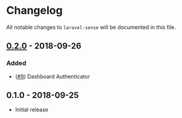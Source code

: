 # Changelog

All notable changes to `laravel-sense` will be documented in this file.

## [0.2.0] - 2018-09-26

### Added

- ([#9](https://github.com/cybercog/laravel-sense/pull/9)) Dashboard Authenticator

## 0.1.0 - 2018-09-25

- Initial release

[0.2.0]: https://github.com/cybercog/laravel-sense/compare/0.1.0...0.2.0
